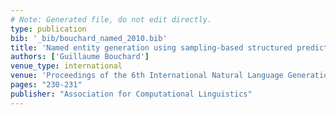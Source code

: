 ```yaml
---
# Note: Generated file, do not edit directly.
type: publication
bib: '_bib/bouchard_named_2010.bib'
title: 'Named entity generation using sampling-based structured prediction'
authors: ['Guillaume Bouchard']
venue_type: international
venue: 'Proceedings of the 6th International Natural Language Generation Conference'
pages: "230-231"
publisher: "Association for Computational Linguistics"
---
```

